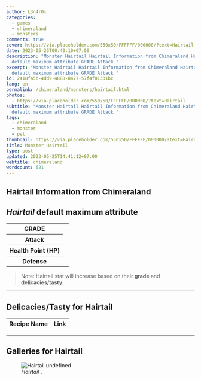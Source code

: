 ```yaml
---
author: L3n4r0x
categories:
  - games
  - chimeraland
  - monsters
comments: true
cover: https://via.placeholder.com/550x50/FFFFFF/000000/?text=Hairtail
date: 2023-05-25T00:40:10+07:00
description: "Monster Hairtail Hairtail Information from Chimeraland Hairtail
  default maximum attribute GRADE Attack "
excerpt: "Monster Hairtail Hairtail Information from Chimeraland Hairtail
  default maximum attribute GRADE Attack "
id: 2418fa5b-4dd9-4888-8477-57f4f01331bc
lang: en
permalink: /chimeraland/monsters/hairtail.html
photos:
  - https://via.placeholder.com/550x50/FFFFFF/000000/?text=Hairtail
subtitle: "Monster Hairtail Hairtail Information from Chimeraland Hairtail
  default maximum attribute GRADE Attack "
tags:
  - chimeraland
  - monster
  - pet
thumbnail: https://via.placeholder.com/550x50/FFFFFF/000000/?text=Hairtail
title: Monster Hairtail
type: post
updated: 2023-05-25T14:41:12+07:00
webtitle: chimeraland
wordcount: 621
---
```


<link
  rel="stylesheet"
  href="https://rawcdn.githack.com/dimaslanjaka/Web-Manajemen/870a349/css/bootstrap-5-3-0-alpha3-wrapper.css"
/>
<section id="bootstrap-wrapper">
  <div data-bs-theme="dark">
    <h2>Hairtail Information from Chimeraland</h2>
    <h2 id="attribute"><i>Hairtail</i> default maximum attribute</h2>
    <div class="row">
      <div class="col mb-2">
        <div class="card">
          <div class="card-body">
            <table>
              <tr>
                <th>GRADE</th>
                <td><br /></td>
              </tr>
              <tr>
                <th>Attack</th>
                <td></td>
              </tr>
              <tr>
                <th>Health Point (HP)</th>
                <td></td>
              </tr>
              <tr>
                <th>Defense</th>
                <td></td>
              </tr>
            </table>
          </div>
        </div>
      </div>
    </div>
    <blockquote class="bd-callout bd-callout-warning">
      Note: Hairtail stat will increase based on their <b>grade</b> and
      <b>delicacies/tasty</b>.
    </blockquote>
    <hr />
    <h2 id="delicacies">Delicacies/Tasty for Hairtail</h2>
    <div class="card">
      <div class="card-body">
        <div class="table-responsive">
          <table class="table table-striped">
            <thead>
              <tr>
                <th>Recipe Name</th>
                <th>Link</th>
              </tr>
            </thead>
            <tbody></tbody>
          </table>
        </div>
      </div>
    </div>
    <hr />
    <div id="gallery">
      <h2>Galleries for Hairtail</h2>
      <div class="row">
        <div class="col-lg-6 col-12">
          <figure>
            <img
              src="https://www.webmanajemen.com/undefined"
              alt="Hairtail undefined"
            />
            <figcaption style="word-wrap: break-word">
              <i>Hairtail</i> .
            </figcaption>
          </figure>
        </div>
      </div>
    </div>
  </div>
</section>